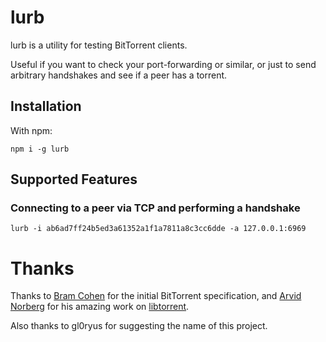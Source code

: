 # lurb

lurb is a utility for testing BitTorrent clients.

Useful if you want to check your port-forwarding or similar, or just to send arbitrary handshakes and see if a peer has a torrent.

## Installation

With npm:

```
npm i -g lurb
```

## Supported Features

### Connecting to a peer via TCP and performing a handshake

```
lurb -i ab6ad7ff24b5ed3a61352a1f1a7811a8c3cc6dde -a 127.0.0.1:6969
```

# Thanks

Thanks to [Bram Cohen](https://github.com/bramcohen) for the initial BitTorrent specification, and [Arvid Norberg](https://github.com/arvidn) for his amazing work on [libtorrent](https://github.com/arvidn/libtorrent).

Also thanks to gl0ryus for suggesting the name of this project.
